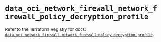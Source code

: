 # `data_oci_network_firewall_network_firewall_policy_decryption_profile`

Refer to the Terraform Registry for docs: [`data_oci_network_firewall_network_firewall_policy_decryption_profile`](https://registry.terraform.io/providers/oracle/oci/7.19.0/docs/data-sources/network_firewall_network_firewall_policy_decryption_profile).
